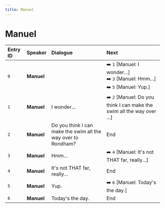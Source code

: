 ```yaml
---
title: Manuel
---
```


# Manuel


| Entry ID | Speaker | Dialogue | Next |
| :------- | :------ | :------- | :------------ |
| `0` | **Manuel** |  | ➡️ `1` \[Manuel: I wonder\.\.\.\]<br>➡️ `3` \[Manuel: Hmm\.\.\.\]<br>➡️ `5` \[Manuel: Yup\.\] |
| `1` | **Manuel** | I wonder\.\.\. | ➡️ `2` \[Manuel: Do you think I can make the swim all the way over \.\.\.\] |
| `2` | **Manuel** | Do you think I can make the swim all the way over to Rondham? | End |
| `3` | **Manuel** | Hmm\.\.\. | ➡️ `4` \[Manuel: It's not THAT far, really\.\.\.\] |
| `4` | **Manuel** | It's not THAT far, really\.\.\. | End |
| `5` | **Manuel** | Yup\. | ➡️ `6` \[Manuel: Today's the day\.\] |
| `6` | **Manuel** | Today's the day\. | End |
